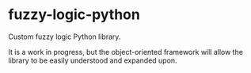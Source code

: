 # fuzzy-logic-python
Custom fuzzy logic Python library.

It is a work in progress, but the object-oriented framework will allow the library to be easily understood and expanded upon.  
